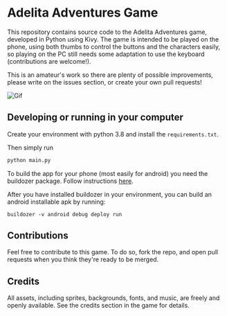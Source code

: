 # Adelita Adventures Game
This repository contains source code to the Adelita Adventures game, developed in Python using Kivy.
The game is intended to be played on the phone, using both thumbs to control the buttons and the characters easily, so playing on the PC still needs some adaptation to use the keyboard (contributions are welcome!).

This is an amateur's work so there are plenty of possible improvements, please write on the issues section, or create your own pull requests!

![Gif](https://github.com/danielm322/Baby_Adventures_Game/tree/main/graphics/plpaygame.gif)


## Developing or running in your computer
Create your environment with python 3.8 and install the `requirements.txt`. 

Then simply run 
```python
python main.py
```

To build the app for your phone (most easily for android) you need the buildozer package. Follow instructions [here](https://buildozer.readthedocs.io/en/latest/installation.html).

After you have installed buildozer in your environment, you can build an android installable apk by running:
```commandline
buildozer -v android debug deploy run
```

## Contributions
Feel free to contribute to this game. To do so, fork the repo, and open pull requests when you think they're ready to be merged.

## Credits
All assets, including sprites, backgrounds, fonts, and music, are freely and openly available. 
See the credits section in the game for details.